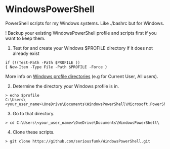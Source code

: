 # WindowsPowerShell

PowerShell scripts for my Windows systems. Like ./bashrc but for Windows.

! Backup your existing WindowsPowerShell profile and scripts first if you want to keep them.

1. Test for and create your Windows $PROFILE directory if it does not already exist
```
if (!(Test-Path -Path $PROFILE ))
{ New-Item -Type File -Path $PROFILE -Force }
```

More info on [Windows profile directories](https://docs.microsoft.com/en-us/powershell/scripting/core-powershell/ise/how-to-use-profiles-in-windows-powershell-ise?view=powershell-6) (e.g for Current User, All users).

2. Determine the directory your Windows profile is in.
```
> echo $profile
C:\Users\<your_user_name>\OneDrive\Documents\WindowsPowerShell\Microsoft.PowerShell_profile.ps1
```

3. Go to that directory.
```
> cd C:\Users\<your_user_name>\OneDrive\Documents\WindowsPowerShell\
```

4. Clone these scripts.
```
> git clone https://github.com/seriousfunk/WindowsPowerShell.git 
```




